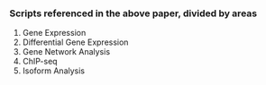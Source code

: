 ### Scripts referenced in the above paper, divided by areas

1. Gene Expression
2. Differential Gene Expression
3. Gene Network Analysis
4. ChIP-seq
5. Isoform Analysis
